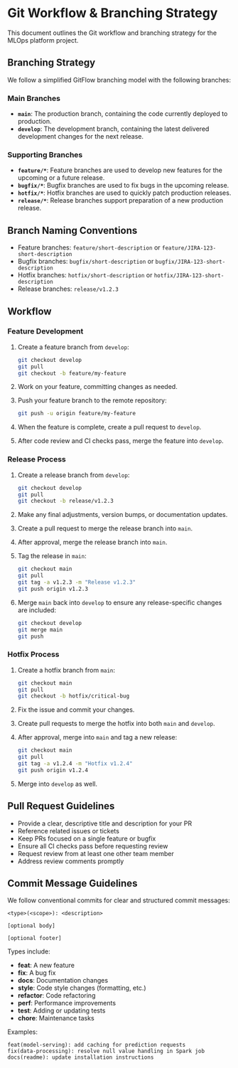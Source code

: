 # Git Workflow & Branching Strategy

This document outlines the Git workflow and branching strategy for the MLOps platform project.

## Branching Strategy

We follow a simplified GitFlow branching model with the following branches:

### Main Branches

- **`main`**: The production branch, containing the code currently deployed to production.
- **`develop`**: The development branch, containing the latest delivered development changes for the next release.

### Supporting Branches

- **`feature/*`**: Feature branches are used to develop new features for the upcoming or a future release.
- **`bugfix/*`**: Bugfix branches are used to fix bugs in the upcoming release.
- **`hotfix/*`**: Hotfix branches are used to quickly patch production releases.
- **`release/*`**: Release branches support preparation of a new production release.

## Branch Naming Conventions

- Feature branches: `feature/short-description` or `feature/JIRA-123-short-description`
- Bugfix branches: `bugfix/short-description` or `bugfix/JIRA-123-short-description`
- Hotfix branches: `hotfix/short-description` or `hotfix/JIRA-123-short-description`
- Release branches: `release/v1.2.3`

## Workflow

### Feature Development

1. Create a feature branch from `develop`:
   ```bash
   git checkout develop
   git pull
   git checkout -b feature/my-feature
   ```

2. Work on your feature, committing changes as needed.

3. Push your feature branch to the remote repository:
   ```bash
   git push -u origin feature/my-feature
   ```

4. When the feature is complete, create a pull request to `develop`.

5. After code review and CI checks pass, merge the feature into `develop`.

### Release Process

1. Create a release branch from `develop`:
   ```bash
   git checkout develop
   git pull
   git checkout -b release/v1.2.3
   ```

2. Make any final adjustments, version bumps, or documentation updates.

3. Create a pull request to merge the release branch into `main`.

4. After approval, merge the release branch into `main`.

5. Tag the release in `main`:
   ```bash
   git checkout main
   git pull
   git tag -a v1.2.3 -m "Release v1.2.3"
   git push origin v1.2.3
   ```

6. Merge `main` back into `develop` to ensure any release-specific changes are included:
   ```bash
   git checkout develop
   git merge main
   git push
   ```

### Hotfix Process

1. Create a hotfix branch from `main`:
   ```bash
   git checkout main
   git pull
   git checkout -b hotfix/critical-bug
   ```

2. Fix the issue and commit your changes.

3. Create pull requests to merge the hotfix into both `main` and `develop`.

4. After approval, merge into `main` and tag a new release:
   ```bash
   git checkout main
   git pull
   git tag -a v1.2.4 -m "Hotfix v1.2.4"
   git push origin v1.2.4
   ```

5. Merge into `develop` as well.

## Pull Request Guidelines

- Provide a clear, descriptive title and description for your PR
- Reference related issues or tickets
- Keep PRs focused on a single feature or bugfix
- Ensure all CI checks pass before requesting review
- Request review from at least one other team member
- Address review comments promptly

## Commit Message Guidelines

We follow conventional commits for clear and structured commit messages:

```
<type>(<scope>): <description>

[optional body]

[optional footer]
```

Types include:
- **feat**: A new feature
- **fix**: A bug fix
- **docs**: Documentation changes
- **style**: Code style changes (formatting, etc.)
- **refactor**: Code refactoring
- **perf**: Performance improvements
- **test**: Adding or updating tests
- **chore**: Maintenance tasks

Examples:
```
feat(model-serving): add caching for prediction requests
fix(data-processing): resolve null value handling in Spark job
docs(readme): update installation instructions
``` 